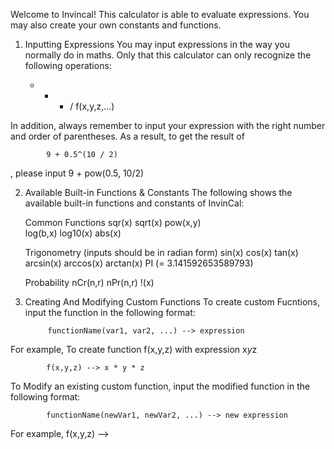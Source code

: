 Welcome to Invincal!
This calculator is able to evaluate expressions. You may also create your own constants and functions.

1. Inputting Expressions
You may input expressions in the way you normally do in maths. Only that this calculator can only recognize the following operations:

	+	-	*	/	f(x,y,z,...)

In addition, always remember to input your expression with the right number and order of parentheses.
As a result, to get the result of 

			9 + 0.5^(10 / 2)
, please input 
			9 + pow(0.5, 10/2)

2. Available Built-in Functions & Constants
The following shows the available built-in functions and constants of InvinCal:
	
	Common Functions
		sqr(x)		sqrt(x)		pow(x,y)			
		log(b,x)  	log10(x)	abs(x)

	Trigonometry (inputs should be in radian form)
		sin(x)		cos(x)		tan(x)
		arcsin(x)	arccos(x)	arctan(x)
		PI (= 3.141592653589793)

	Probability
		nCr(n,r)	nPr(n,r)	!(x)

3. Creating And Modifying Custom Functions
To create custom Fucntions, input the function in the following format:

			functionName(var1, var2, ...) --> expression

For example, To create function f(x,y,z) with expression x*y*z

			f(x,y,z) --> x * y * z

To Modify an existing custom function, input the modified function in the following format:

			functionName(newVar1, newVar2, ...) --> new expression

For example,
			f(x,y,z) --> 
